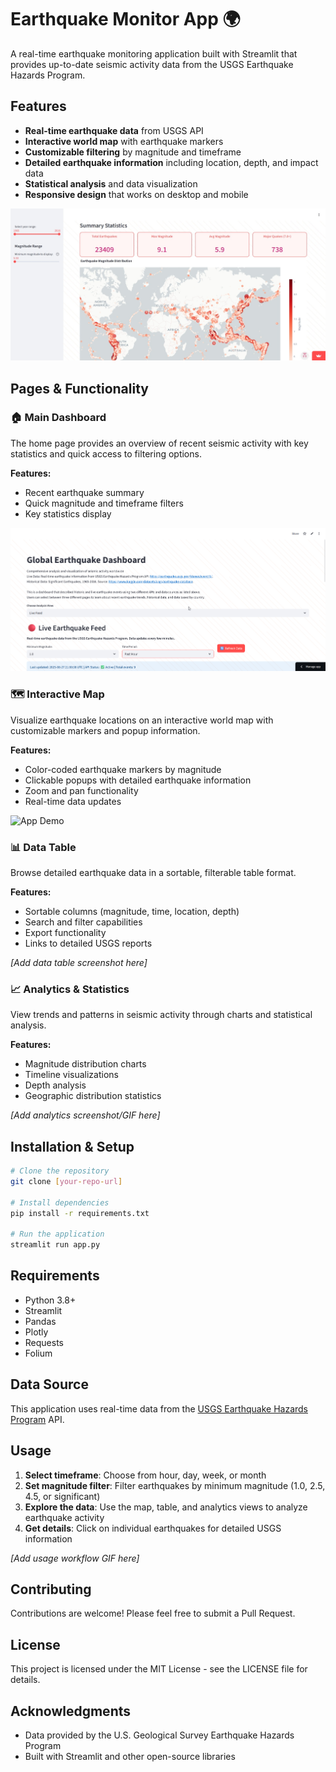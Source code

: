 # Earthquake Monitor App 🌍

A real-time earthquake monitoring application built with Streamlit that provides up-to-date seismic activity data from the USGS Earthquake Hazards Program.

## Features

- **Real-time earthquake data** from USGS API
- **Interactive world map** with earthquake markers
- **Customizable filtering** by magnitude and timeframe
- **Detailed earthquake information** including location, depth, and impact data
- **Statistical analysis** and data visualization
- **Responsive design** that works on desktop and mobile

![Dashboard Screenshot](assets/historical_dash.jpeg)

## Pages & Functionality

### 🏠 Main Dashboard
The home page provides an overview of recent seismic activity with key statistics and quick access to filtering options.

**Features:**
- Recent earthquake summary
- Quick magnitude and timeframe filters
- Key statistics display

![App Demo](assets/live_feed_gif.gif)

### 🗺️ Interactive Map
Visualize earthquake locations on an interactive world map with customizable markers and popup information.

**Features:**
- Color-coded earthquake markers by magnitude
- Clickable popups with detailed earthquake information
- Zoom and pan functionality
- Real-time data updates

![App Demo](assets/interactive_map.gif)

### 📊 Data Table
Browse detailed earthquake data in a sortable, filterable table format.

**Features:**
- Sortable columns (magnitude, time, location, depth)
- Search and filter capabilities
- Export functionality
- Links to detailed USGS reports

*[Add data table screenshot here]*

### 📈 Analytics & Statistics
View trends and patterns in seismic activity through charts and statistical analysis.

**Features:**
- Magnitude distribution charts
- Timeline visualizations
- Depth analysis
- Geographic distribution statistics

*[Add analytics screenshot/GIF here]*

## Installation & Setup

```bash
# Clone the repository
git clone [your-repo-url]

# Install dependencies
pip install -r requirements.txt

# Run the application
streamlit run app.py
```

## Requirements

- Python 3.8+
- Streamlit
- Pandas
- Plotly
- Requests
- Folium

## Data Source

This application uses real-time data from the [USGS Earthquake Hazards Program](https://earthquake.usgs.gov/earthquakes/feed/v1.0/geojson.php) API.

## Usage

1. **Select timeframe**: Choose from hour, day, week, or month
2. **Set magnitude filter**: Filter earthquakes by minimum magnitude (1.0, 2.5, 4.5, or significant)
3. **Explore the data**: Use the map, table, and analytics views to analyze earthquake activity
4. **Get details**: Click on individual earthquakes for detailed USGS information

*[Add usage workflow GIF here]*

## Contributing

Contributions are welcome! Please feel free to submit a Pull Request.

## License

This project is licensed under the MIT License - see the LICENSE file for details.

## Acknowledgments

- Data provided by the U.S. Geological Survey Earthquake Hazards Program
- Built with Streamlit and other open-source libraries
